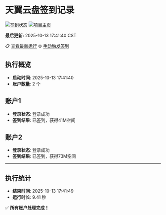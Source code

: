 # 天翼云盘签到记录

[![签到状态](https://github.com/xdrive5/cloud9/actions/workflows/main.yml/badge.svg)](https://github.com/xdrive5/cloud9/actions/workflows/main.yml) [![项目主页](https://img.shields.io/badge/GitHub-项目主页-blue?logo=github)](https://github.com/xdrive5/cloud9)

**最后更新:** 2025-10-13 17:41:40 CST

📋 [查看最新运行](https://github.com/xdrive5/cloud9/actions/runs/18461624710) ⚙️ [手动触发签到](https://github.com/xdrive5/cloud9/actions/workflows/main.yml)

## 执行概览
- **启动时间**: 2025-10-13 17:41:40
- **账户数量**: 2 个

## 账户1
- **登录状态**: 登录成功
- **签到结果**: 已签到，获得41M空间

## 账户2
- **登录状态**: 登录成功
- **签到结果**: 已签到，获得73M空间

---
## 执行统计
- **结束时间**: 2025-10-13 17:41:49
- **运行时长**: 9.41 秒

✅ **所有账户处理完成！**

